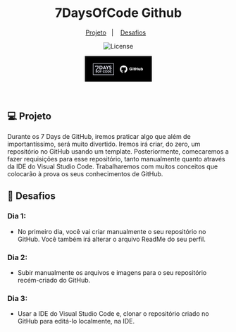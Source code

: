<h1 align="center"> 7DaysOfCode Github </h1>

<p align="center">
  <a href="#-projeto">Projeto</a>&nbsp;&nbsp;&nbsp;|&nbsp;&nbsp;&nbsp;
  <a href="#-desafios">Desafios</a>&nbsp;&nbsp;&nbsp;
</p>

<p align="center">
  <img alt="License" src="https://img.shields.io/static/v1?label=license&message=MIT&color=49AA26&labelColor=000000">
</p>

<p align="center">
<img alt="7daysofcode-github" src=".github/7daysofcode.png" width="30%">
</p>

<br>

## 💻 Projeto

Durante os 7 Days de GitHub, iremos praticar algo que além de importantíssimo, será muito divertido. Iremos irá criar, do zero, um repositório no GitHub usando um template. Posteriormente, comecaremos a fazer requisições para esse repositório, tanto manualmente quanto através da IDE do Visual Studio Code. Trabalharemos com muitos conceitos que colocarão à prova os seus conhecimentos de GitHub.

## 🎯 Desafios

 ### Dia 1:
- No primeiro dia, você vai criar manualmente o seu repositório no GitHub. Você também irá alterar o arquivo ReadMe do seu perfil.

 ### Dia 2:
- Subir manualmente os arquivos e imagens para o seu repositório recém-criado do GitHub.

 ### Dia 3:
- Usar a IDE do Visual Studio Code e, clonar o repositório criado no GitHub para editá-lo localmente, na IDE.
